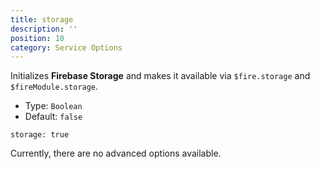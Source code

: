 ```yaml
---
title: storage
description: ''
position: 10
category: Service Options
---
```


Initializes **Firebase Storage** and makes it available via `$fire.storage` and `$fireModule.storage`.

- Type: `Boolean`
- Default: `false`

```js[nuxt.config.js]
storage: true
```

Currently, there are no advanced options available.